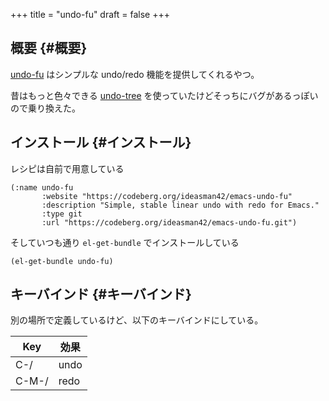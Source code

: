 +++
title = "undo-fu"
draft = false
+++

## 概要 {#概要}

[undo-fu](https://github.com/emacsmirror/undo-fu) はシンプルな undo/redo 機能を提供してくれるやつ。

昔はもっと色々できる [undo-tree](https://www.emacswiki.org/emacs/UndoTree) を使っていたけどそっちにバグがあるっぽいので乗り換えた。


## インストール {#インストール}

レシピは自前で用意している

```emacs-lisp
(:name undo-fu
       :website "https://codeberg.org/ideasman42/emacs-undo-fu"
       :description "Simple, stable linear undo with redo for Emacs."
       :type git
       :url "https://codeberg.org/ideasman42/emacs-undo-fu.git")
```

そしていつも通り `el-get-bundle` でインストールしている

```emacs-lisp
(el-get-bundle undo-fu)
```


## キーバインド {#キーバインド}

別の場所で定義しているけど、以下のキーバインドにしている。

| Key   | 効果 |
|-------|----|
| C-/   | undo |
| C-M-/ | redo |
